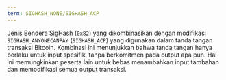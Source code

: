 ```yaml
---
term: SIGHASH_NONE/SIGHASH_ACP
---
```


Jenis Bendera SigHash (`0x82`) yang dikombinasikan dengan modifikasi `SIGHASH_ANYONECANPAY` (`SIGHASH_ACP`) yang digunakan dalam tanda tangan transaksi Bitcoin. Kombinasi ini menunjukkan bahwa tanda tangan hanya berlaku untuk input spesifik, tanpa berkomitmen pada output apa pun. Hal ini memungkinkan peserta lain untuk bebas menambahkan input tambahan dan memodifikasi semua output transaksi.